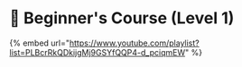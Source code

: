 # 👼 Beginner's Course (Level 1)

{% embed url="https://www.youtube.com/playlist?list=PLBcrRkQDkijgMj9GSYfQQP4-d_pciqmEW" %}

